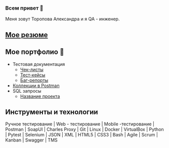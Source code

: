 ### Всем привет 👋
Меня зовут Торопова Александра и я QA - инженер. 

## [Мое резюме](https://drive.google.com/file/d/1_AHPvpmBrqK4YdQVMfR2QfKFyKLPN8n5/view?usp=sharing)

## Мое портфолио 	:dizzy:

* Тестовая документация
  - [Чек-листы](https://drive.google.com/drive/folders/1Cm1Ois7vymcmhgQDxGJ4PIOMIUj3RKhl?usp=sharing)
  - [Тест-кейсы](https://drive.google.com/drive/folders/1VG9YJ2Ao23tUx0bwwS74_TBufQCXRak0?usp=sharing)
  - [Баг-репорты](https://drive.google.com/drive/folders/1FbjB5Kb56Fn5JK1uPN7ICWS7SYqERA8R?usp=sharing)
* [Коллекции в Postman](https://github.com/AlexandraToro/API.git)
* SQL запросы
  - [Название проекта](https://github.com/AlexandraToro/sql.git)

## Инструменты и технологии

Ручное тестирование | Web - тестирование | Mobile -тестирование | Postman | SoapUI |
Charles Proxy | Git | Linux | Docker | VirtualBox | Python |
Pytest | Selenium | JSON | XML | HTML5 | CSS3 |
Bash | Agile | Scrum | Kanban | Swagger | TMS

<!--
**AlexandraToro/AlexandraToro** is a ✨ _special_ ✨ repository because its `README.md` (this file) appears on your GitHub profile.

Here are some ideas to get you started:

- 🔭 I’m currently working on ...
- 🌱 I’m currently learning ...
- 👯 I’m looking to collaborate on ...
- 🤔 I’m looking for help with ...
- 💬 Ask me about ...
- 📫 How to reach me: ...
- 😄 Pronouns: ...
- ⚡ Fun fact: ...
-->
